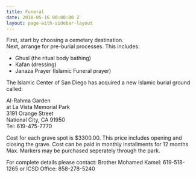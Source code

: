 ```yaml
---
title: Funeral
date: 2018-05-16 00:00:00 Z
layout: page-with-sidebar-layout
---
```


First, start by choosing a cemetary destination.  
Next, arrange for pre-burial processes. This includes:  
- Ghusl (the ritual body bathing)  
- Kafan (dressing)  
- Janaza Prayer (Islamic Funeral prayer)

The Islamic Center of San Diego has acquired a new Islamic burial ground called:

Al-Rahma Garden  
at La Vista Memorial Park  
3191 Orange Street  
National City, CA 91950  
Tel: 619-475-7770

Cost for each grave spot is $3300.00. This price includes opening and closing the grave. Cost can be paid in monthly installments for 12 months Max. Markers may be purchased seperately through the park.

For complete details please contact:
Brother Mohamed Kamel: 619-518-1265
or
ICSD Office: 858-278-5240
